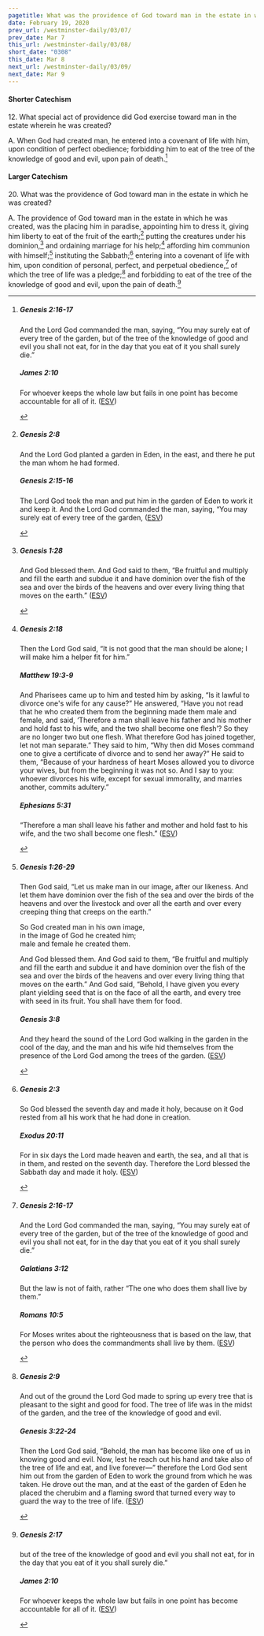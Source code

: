 ```yaml
---
pagetitle: What was the providence of God toward man in the estate in which he was created?
date: February 19, 2020
prev_url: /westminster-daily/03/07/
prev_date: Mar 7
this_url: /westminster-daily/03/08/
short_date: "0308"
this_date: Mar 8
next_url: /westminster-daily/03/09/
next_date: Mar 9
---
```


#### Shorter Catechism

12\. What special act of providence did God exercise toward man in the estate wherein he was created?

A. When God had created man, he entered into a covenant of life with him, upon condition of perfect obedience; forbidding him to eat of the tree of the knowledge of good and evil, upon pain of death.[^fnref:wsc1]


[^fnref:wsc1]: <div class="esv"><h5>Genesis 2:16-17</h5> <div class="esv-text"><p id="p01002016.01-1">And the <span class="small-caps">Lord</span> God commanded the man, saying, &#8220;You may surely eat of every tree of the garden, but of the tree of the knowledge of good and evil you shall not eat, for in the day that you eat of it you shall surely die.&#8221;</p> </div><h5>James 2:10</h5> <div class="esv-text"><p id="p59002010.01-2">For whoever keeps the whole law but fails in one point has become accountable for all of it.  (<a href="http://www.esv.org" class="copyright">ESV</a>)</p> </div> </div>


#### Larger Catechism

20\. What was the providence of God toward man in the estate in which he was created?

A. The providence of God toward man in the estate in which he was created, was the placing him in paradise, appointing him to dress it, giving him liberty to eat of the fruit of the earth;[^fnref:wlc1] putting the creatures under his dominion,[^fnref:wlc2] and ordaining marriage for his help;[^fnref:wlc3] affording him communion with himself;[^fnref:wlc4] instituting the Sabbath;[^fnref:wlc5] entering into a covenant of life with him, upon condition of personal, perfect, and perpetual obedience,[^fnref:wlc6] of which the tree of life was a pledge;[^fnref:wlc7] and forbidding to eat of the tree of the knowledge of good and evil, upon the pain of death.[^fnref:wlc8]


[^fnref:wlc1]: <div class="esv"><h5>Genesis 2:8</h5> <div class="esv-text"><p id="p01002008.01-1">And the <span class="small-caps">Lord</span> God planted a garden in Eden, in the east, and there he put the man whom he had formed.</p> </div><h5>Genesis 2:15-16</h5> <div class="esv-text"><p id="p01002015.01-2">The <span class="small-caps">Lord</span> God took the man and put him in the garden of Eden to work it and keep it. And the <span class="small-caps">Lord</span> God commanded the man, saying, &#8220;You may surely eat of every tree of the garden,  (<a href="http://www.esv.org" class="copyright">ESV</a>)</p> </div> </div>

[^fnref:wlc2]: <div class="esv"><h5>Genesis 1:28</h5> <div class="esv-text"><p id="p01001028.01-1">And God blessed them. And God said to them, &#8220;Be fruitful and multiply and fill the earth and subdue it and have dominion over the fish of the sea and over the birds of the heavens and over every living thing that moves on the earth.&#8221;  (<a href="http://www.esv.org" class="copyright">ESV</a>)</p> </div> </div>

[^fnref:wlc3]: <div class="esv"><h5>Genesis 2:18</h5> <div class="esv-text"><p id="p01002018.01-1">Then the <span class="small-caps">Lord</span> God said, &#8220;It is not good that the man should be alone; I will make him a helper fit for him.&#8221;</p> </div><h5>Matthew 19:3-9</h5> <div class="esv-text"><p id="p40019003.01-2">And Pharisees came up to him and tested him by asking, &#8220;Is it lawful to divorce one's wife for any cause?&#8221; He answered, <span class="woc">&#8220;Have you not read that he who created them from the beginning made them male and female,</span> <span class="woc">and said, &#8216;Therefore a man shall leave his father and his mother and hold fast to his wife, and the two shall become one flesh&#8217;?</span> <span class="woc">So they are no longer two but one flesh. What therefore God has joined together, let not man separate.&#8221;</span> They said to him, &#8220;Why then did Moses command one to give a certificate of divorce and to send her away?&#8221; He said to them, <span class="woc">&#8220;Because of your hardness of heart Moses allowed you to divorce your wives, but from the beginning it was not so.</span> <span class="woc">And I say to you: whoever divorces his wife, except for sexual immorality, and marries another, commits adultery.&#8221;</span></p> </div><h5>Ephesians 5:31</h5> <div class="esv-text"><p id="p49005031.01-3">&#8220;Therefore a man shall leave his father and mother and hold fast to his wife, and the two shall become one flesh.&#8221;  (<a href="http://www.esv.org" class="copyright">ESV</a>)</p> </div> </div>

[^fnref:wlc4]: <div class="esv"><h5>Genesis 1:26-29</h5> <div class="esv-text"><p id="p01001026.01-1">Then God said, &#8220;Let us make man in our image, after our likeness. And let them have dominion over the fish of the sea and over the birds of the heavens and over the livestock and over all the earth and over every creeping thing that creeps on the earth.&#8221;</p>  <div class="block-indent"> <p class="line-group" id="p01001027.01-1">So God created man in his own image,<br /> <span class="indent"></span>in the image of God he created him;<br /> <span class="indent"></span>male and female he created them.</p> </div>  <p id="p01001028.01-1">And God blessed them. And God said to them, &#8220;Be fruitful and multiply and fill the earth and subdue it and have dominion over the fish of the sea and over the birds of the heavens and over every living thing that moves on the earth.&#8221; And God said, &#8220;Behold, I have given you every plant yielding seed that is on the face of all the earth, and every tree with seed in its fruit. You shall have them for food.</p> </div><h5>Genesis 3:8</h5> <div class="esv-text"><p id="p01003008.01-2">And they heard the sound of the <span class="small-caps">Lord</span> God walking in the garden in the cool of the day, and the man and his wife hid themselves from the presence of the <span class="small-caps">Lord</span> God among the trees of the garden.  (<a href="http://www.esv.org" class="copyright">ESV</a>)</p> </div> </div>

[^fnref:wlc5]: <div class="esv"><h5>Genesis 2:3</h5> <div class="esv-text"><p id="p01002003.01-1">So God blessed the seventh day and made it holy, because on it God rested from all his work that he had done in creation.</p> </div><h5>Exodus 20:11</h5> <div class="esv-text"><p id="p02020011.01-2">For in six days the <span class="small-caps">Lord</span> made heaven and earth, the sea, and all that is in them, and rested on the seventh day. Therefore the <span class="small-caps">Lord</span> blessed the Sabbath day and made it holy.  (<a href="http://www.esv.org" class="copyright">ESV</a>)</p> </div> </div>

[^fnref:wlc6]: <div class="esv"><h5>Genesis 2:16-17</h5> <div class="esv-text"><p id="p01002016.01-1">And the <span class="small-caps">Lord</span> God commanded the man, saying, &#8220;You may surely eat of every tree of the garden, but of the tree of the knowledge of good and evil you shall not eat, for in the day that you eat of it you shall surely die.&#8221;</p> </div><h5>Galatians 3:12</h5> <div class="esv-text"><p id="p48003012.01-2">But the law is not of faith, rather &#8220;The one who does them shall live by them.&#8221;</p> </div><h5>Romans 10:5</h5> <div class="esv-text"> <p id="p45010005.07-3">For Moses writes about the righteousness that is based on the law, that the person who does the commandments shall live by them.  (<a href="http://www.esv.org" class="copyright">ESV</a>)</p> </div> </div>

[^fnref:wlc7]: <div class="esv"><h5>Genesis 2:9</h5> <div class="esv-text"><p id="p01002009.01-1">And out of the ground the <span class="small-caps">Lord</span> God made to spring up every tree that is pleasant to the sight and good for food. The tree of life was in the midst of the garden, and the tree of the knowledge of good and evil.</p> </div><h5>Genesis 3:22-24</h5> <div class="esv-text"><p id="p01003022.01-2">Then the <span class="small-caps">Lord</span> God said, &#8220;Behold, the man has become like one of us in knowing good and evil. Now, lest he reach out his hand and take also of the tree of life and eat, and live forever&#8212;&#8221; therefore the <span class="small-caps">Lord</span> God sent him out from the garden of Eden to work the ground from which he was taken. He drove out the man, and at the east of the garden of Eden he placed the cherubim and a flaming sword that turned every way to guard the way to the tree of life.  (<a href="http://www.esv.org" class="copyright">ESV</a>)</p> </div> </div>

[^fnref:wlc8]: <div class="esv"><h5>Genesis 2:17</h5> <div class="esv-text"><p id="p01002017.01-1">but of the tree of the knowledge of good and evil you shall not eat, for in the day that you eat of it you shall surely die.&#8221;</p> </div><h5>James 2:10</h5> <div class="esv-text"><p id="p59002010.01-2">For whoever keeps the whole law but fails in one point has become accountable for all of it.  (<a href="http://www.esv.org" class="copyright">ESV</a>)</p> </div> </div>

